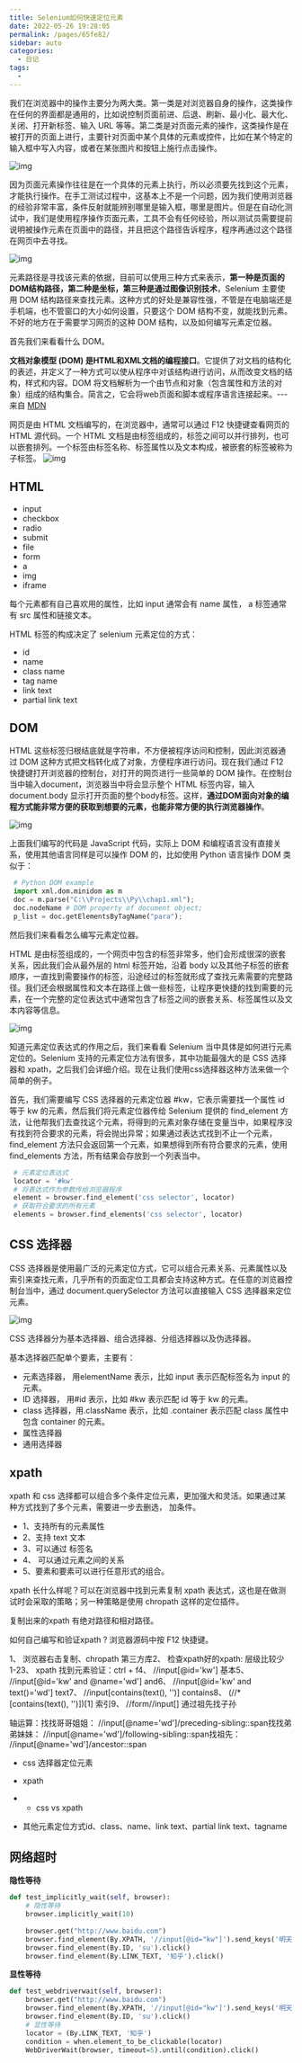 ```yaml
---
title: Selenium如何快速定位元素
date: 2022-05-26 19:28:05
permalink: /pages/65fe82/
sidebar: auto
categories:
  - 日记
tags:
  - 
---
```

我们在浏览器中的操作主要分为两大类。第一类是对浏览器自身的操作，这类操作在任何的界面都是通用的，比如说控制页面前进、后退、刷新、最小化、最大化、关闭、打开新标签、输入 URL 等等。第二类是对页面元素的操作，这类操作是在被打开的页面上进行，主要针对页面中某个具体的元素或控件，比如在某个特定的输入框中写入内容，或者在某张图片和按钮上施行点击操作。

![img](https://cdn.nlark.com/yuque/0/2022/png/104618/1645780254383-019e73de-aa2e-41f2-a20f-e9e5be16f830.png)

因为页面元素操作往往是在一个具体的元素上执行，所以必须要先找到这个元素，才能执行操作。在手工测试过程中，这基本上不是一个问题，因为我们使用浏览器的经验非常丰富，条件反射就能辨别哪里是输入框，哪里是图片。但是在自动化测试中，我们是使用程序操作页面元素，工具不会有任何经验，所以测试员需要提前说明被操作元素在页面中的路径，并且把这个路径告诉程序，程序再通过这个路径在网页中去寻找。

![img](https://cdn.nlark.com/yuque/0/2022/png/104618/1645780254147-876a9392-45f9-4a88-aab3-271f718abfdd.png)

元素路径是寻找该元素的依据，目前可以使用三种方式来表示，**第一种是页面的DOM结构路径，第二种是坐标，第三种是通过图像识别技术**，Selenium 主要使用 DOM 结构路径来查找元素。这种方式的好处是兼容性强，不管是在电脑端还是手机端，也不管窗口的大小如何设置，只要这个 DOM 结构不变，就能找到元素。不好的地方在于需要学习网页的这种 DOM 结构，以及如何编写元素定位器。

首先我们来看看什么 DOM。

**文档对象模型 (DOM) 是HTML和XML文档的编程接口**。它提供了对文档的结构化的表述，并定义了一种方式可以使从程序中对该结构进行访问，从而改变文档的结构，样式和内容。DOM 将文档解析为一个由节点和对象（包含属性和方法的对象）组成的结构集合。简言之，它会将web页面和脚本或程序语言连接起来。---来自 [MDN](https://developer.mozilla.org/zh-CN/docs/Web/API/Document_Object_Model/Introduction)

网页是由 HTML 文档编写的，在浏览器中，通常可以通过 F12 快捷键查看网页的 HTML 源代码。一个 HTML 文档是由标签组成的，标签之间可以并行排列，也可以嵌套排列。一个标签由标签名称、标签属性以及文本构成，被嵌套的标签被称为子标签。 ![img](https://cdn.nlark.com/yuque/0/2022/png/104618/1645780254256-cc05e2e5-ab91-490c-8e90-e2acb79218f2.png)

## HTML

- input
- checkbox
- radio
- submit
- file
- form
- a
- img
- iframe

每个元素都有自己喜欢用的属性，比如 input 通常会有 name 属性， a 标签通常有 src 属性和链接文本。

HTML 标签的构成决定了 selenium 元素定位的方式：

- id
- name
- class name
- tag name
- link text
- partial link text

## DOM

HTML 这些标签归根结底就是字符串，不方便被程序访问和控制，因此浏览器通过 DOM 这种方式把文档转化成了对象，方便程序进行访问。现在我们通过 F12 快捷键打开浏览器的控制台，对打开的网页进行一些简单的 DOM 操作。在控制台当中输入document，浏览器当中将会显示整个 HTML 标签内容，输入 document.body 显示打开页面的整个body标签。这样，**通过DOM面向对象的编程方式能非常方便的获取到想要的元素，也能非常方便的执行浏览器操作**。

![img](https://cdn.nlark.com/yuque/0/2022/png/104618/1645780254265-289ef965-eb9d-4b63-af90-dffcd497d1ae.png)

上面我们编写的代码是 JavaScript 代码，实际上 DOM 和编程语言没有直接关系，使用其他语言同样是可以操作 DOM 的，比如使用 Python 语言操作 DOM 类似于：

```python
 # Python DOM example
 import xml.dom.minidom as m
 doc = m.parse("C:\\Projects\\Py\\chap1.xml");
 doc.nodeName # DOM property of document object;
 p_list = doc.getElementsByTagName("para");
```



然后我们来看看怎么编写元素定位器。

HTML 是由标签组成的，一个网页中包含的标签非常多，他们会形成很深的嵌套关系，因此我们会从最外层的 html 标签开始，沿着 body 以及其他子标签的嵌套顺序，一直找到需要操作的标签，沿途经过的标签就形成了查找元素需要的完整路径。我们还会根据属性和文本在路径上做一些标签，让程序更快捷的找到需要的元素，在一个完整的定位表达式中通常包含了标签之间的嵌套关系、标签属性以及文本内容等信息。

![img](https://cdn.nlark.com/yuque/0/2022/png/104618/1645780254276-47465897-b554-47c4-87a9-66ce4b9d0e73.png)

知道元素定位表达式的作用之后，我们来看看 Selenium 当中具体是如何进行元素定位的。Selenium 支持的元素定位方法有很多，其中功能最强大的是 CSS 选择器和 xpath，之后我们会详细介绍。现在让我们使用css选择器这种方法来做一个简单的例子。

首先，我们需要编写 CSS 选择器的元素定位器 #kw，它表示需要找一个属性 id 等于 kw 的元素，然后我们将元素定位器传给 Selenium 提供的 find_element 方法，让他帮我们去查找这个元素，将得到的元素对象存储在变量当中，如果程序没有找到符合要求的元素，将会抛出异常；如果通过表达式找到不止一个元素，find_element 方法只会返回第一个元素，如果想得到所有符合要求的元素，使用 find_elements 方法，所有结果会存放到一个列表当中。

```python
 # 元素定位表达式
 locator = '#kw'
 # 将表达式作为参数传给浏览器程序
 element = browser.find_element('css selector', locator)
 # 获取符合要求的所有元素
 elements = browser.find_elements('css selector', locator)
```



## CSS 选择器

CSS 选择器是使用最广泛的元素定位方式，它可以组合元素关系、元素属性以及索引来查找元素，几乎所有的页面定位工具都会支持这种方式。在任意的浏览器控制台当中，通过 document.querySelector 方法可以直接输入 CSS 选择器来定位元素。

![img](https://cdn.nlark.com/yuque/0/2022/png/104618/1645780254736-793d2fad-1ca6-4b98-90e3-0484ef04d2bc.png)

CSS 选择器分为基本选择器、组合选择器、分组选择器以及伪选择器。

基本选择器匹配单个要素，主要有：

- 元素选择器， 用elementName 表示，比如 input 表示匹配标签名为 input 的元素。
- ID 选择器， 用#id 表示，比如 #kw 表示匹配 id 等于 kw 的元素。
- class 选择器，用.className 表示，比如 .container 表示匹配 class 属性中包含 container 的元素。
- 属性选择器
- 通用选择器

## xpath

xpath 和 css 选择都可以组合多个条件定位元素，更加强大和灵活。如果通过某种方式找到了多个元素，需要进一步去删选， 加条件。

- 1、支持所有的元素属性
- 2、支持 text 文本
- 3、可以通过 标签名
- 4、 可以通过元素之间的关系
- 5、要素和要素可以进行任意形式的组合。

xpath 长什么样呢？可以在浏览器中找到元素复制 xpath 表达式，这也是在做测试时会采取的策略；另一种策略是使用 chropath 这样的定位插件。

复制出来的xpath 有绝对路径和相对路径。

如何自己编写和验证xpath ? 浏览器源码中按 F12 快捷键。

1、 浏览器右击复制、chropath 第三方库2、 检查xpath好的xpath: 层级比较少 1-23、 xpath 找到元素验证：ctrl + f4、 //input[@id='kw'] 基本5、 //input[@id='kw' and @name='wd'] and6、 //input[@id='kw' and text()='wd'] text7、 //input[contains(text(), '')] contains8、 (//*[contains(text(), '')])[1] 索引9、 //form//input[] 通过祖先找子孙

轴运算：找找哥哥姐姐： //input[@name='wd']/preceding-sibling::span找找弟弟妹妹： //input[@name='wd']/following-sibling::span找祖先： //input[@name='wd']/ancestor::span

- css 选择器定位元素
- xpath

- - css vs xpath

- 其他元素定位方式id、class、name、link text、partial link text、tagname



## 网络超时



**隐性等待**



```python
def test_implicitly_wait(self, browser):
    # 隐性等待
    browser.implicitly_wait(10)
    
    browser.get("http://www.baidu.com")
    browser.find_element(By.XPATH, '//input[@id="kw"]').send_keys('明天再学')
    browser.find_element(By.ID, 'su').click()
    browser.find_element(By.LINK_TEXT, '知乎').click()
```



**显性等待**



```python
def test_webdriverwait(self, browser):
    browser.get("http://www.baidu.com")
    browser.find_element(By.XPATH, '//input[@id="kw"]').send_keys('明天再学')
    browser.find_element(By.ID, 'su').click()
    # 显性等待
    locator = (By.LINK_TEXT, '知乎')
    condition = when.element_to_be_clickable(locator)
    WebDriverWait(browser, timeout=5).until(condition).click()
```